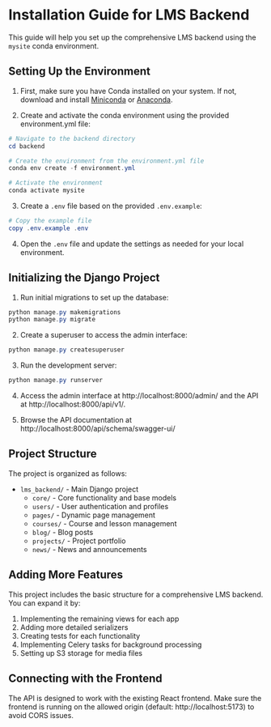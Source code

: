 # Installation Guide for LMS Backend

This guide will help you set up the comprehensive LMS backend using the `mysite` conda environment.

## Setting Up the Environment

1. First, make sure you have Conda installed on your system. If not, download and install [Miniconda](https://docs.conda.io/en/latest/miniconda.html) or [Anaconda](https://www.anaconda.com/products/individual).

2. Create and activate the conda environment using the provided environment.yml file:

```powershell
# Navigate to the backend directory
cd backend

# Create the environment from the environment.yml file
conda env create -f environment.yml

# Activate the environment
conda activate mysite
```

3. Create a `.env` file based on the provided `.env.example`:

```powershell
# Copy the example file
copy .env.example .env
```

4. Open the `.env` file and update the settings as needed for your local environment.

## Initializing the Django Project

1. Run initial migrations to set up the database:

```powershell
python manage.py makemigrations
python manage.py migrate
```

2. Create a superuser to access the admin interface:

```powershell
python manage.py createsuperuser
```

3. Run the development server:

```powershell
python manage.py runserver
```

4. Access the admin interface at http://localhost:8000/admin/ and the API at http://localhost:8000/api/v1/.

5. Browse the API documentation at http://localhost:8000/api/schema/swagger-ui/

## Project Structure

The project is organized as follows:

- `lms_backend/` - Main Django project
  - `core/` - Core functionality and base models
  - `users/` - User authentication and profiles
  - `pages/` - Dynamic page management
  - `courses/` - Course and lesson management
  - `blog/` - Blog posts
  - `projects/` - Project portfolio
  - `news/` - News and announcements

## Adding More Features

This project includes the basic structure for a comprehensive LMS backend. You can expand it by:

1. Implementing the remaining views for each app
2. Adding more detailed serializers
3. Creating tests for each functionality
4. Implementing Celery tasks for background processing
5. Setting up S3 storage for media files

## Connecting with the Frontend

The API is designed to work with the existing React frontend. Make sure the frontend is running on the allowed origin (default: http://localhost:5173) to avoid CORS issues.
